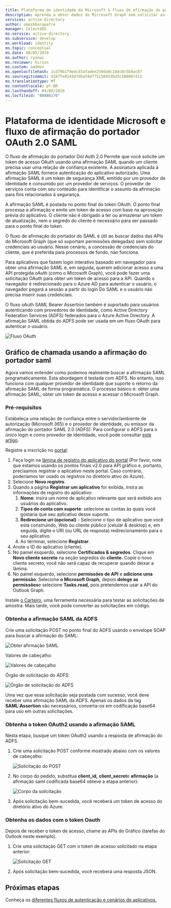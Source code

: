 ```yaml
---
title: Plataforma de identidade da Microsoft & fluxo de afirmação do portador saml | Azure
description: Aprenda a obter dados do Microsoft Graph sem solicitar ao usuário credenciais usando o fluxo de afirmação do portador do SAML.
services: active-directory
author: umeshbarapatre
manager: CelesteDG
ms.service: active-directory
ms.subservice: develop
ms.workload: identity
ms.topic: conceptual
ms.date: 08/05/2019
ms.author: ryanwi
ms.reviewer: hirsin
ms.custom: aaddev
ms.openlocfilehash: 1cd79b1f9e4cd3afadee250da0c184c0c5b8ac07
ms.sourcegitcommit: d187fe0143d7dbaf8d775150453bd3c188087411
ms.translationtype: MT
ms.contentlocale: pt-BR
ms.lasthandoff: 04/08/2020
ms.locfileid: "80886170"
---
```

# <a name="microsoft-identity-platform-and-oauth-20-saml-bearer-assertion-flow"></a>Plataforma de identidade Microsoft e fluxo de afirmação do portador OAuth 2.0 SAML
O fluxo de afirmação do portador DoI Auth 2.0 Permite que você solicite um token de acesso OAuth usando uma afirmação SAML quando um cliente precisa usar uma relação de confiança existente. A assinatura aplicada à afirmação SAML fornece autenticação do aplicativo autorizado. Uma afirmação SAML é um token de segurança XML emitido por um provedor de identidade e consumido por um provedor de serviços. O provedor de serviços conta com seu conteúdo para identificar o assunto da afirmação para fins relacionados à segurança.

A afirmação SAML é postada no ponto final do token OAuth.  O ponto final processa a afirmação e emite um token de acesso com base na aprovação prévia do aplicativo. O cliente não é obrigado a ter ou armazenar um token de atualização, nem o segredo do cliente é necessário para ser passado para o ponto final do token.

O fluxo de afirmação do portador do SAML é útil ao buscar dados das APIs do Microsoft Graph (que só suportam permissões delegadas) sem solicitar credenciais ao usuário. Nesse cenário, a concessão de credenciais do cliente, que é preferida para processos de fundo, não funciona.

Para aplicativos que fazem login interativo baseado em navegador para obter uma afirmação SAML e, em seguida, querem adicionar acesso a uma API protegida oAuth (como o Microsoft Graph), você pode fazer uma solicitação OAuth para obter um token de acesso para a API. Quando o navegador é redirecionado para o Azure AD para autenticar o usuário, o navegador pegará a sessão a partir do login Do SAML e o usuário não precisa inserir suas credenciais.

O fluxo oAuth SAML Bearer Assertion também é suportado para usuários autenticando com provedores de identidade, como Active Directory Federation Services (ADFS) federados para o Azure Active Directory.  A afirmação SAML obtida do ADFS pode ser usada em um fluxo OAuth para autenticar o usuário.

![Fluxo OAuth](./media/v2-saml-bearer-assertion/1.png)

## <a name="call-graph-using-saml-bearer-assertion"></a>Gráfico de chamada usando a afirmação do portador saml
Agora vamos entender como podemos realmente buscar a afirmação SAML programaticamente. Esta abordagem é testada com ADFS. No entanto, isso funciona com qualquer provedor de identidade que suporte o retorno da afirmação SAML de forma programática. O processo básico é: obter uma afirmação SAML, obter um token de acesso e acessar o Microsoft Graph.

### <a name="prerequisites"></a>Pré-requisitos

Estabeleça uma relação de confiança entre o servidor/ambiente de autorização (Microsoft 365) e o provedor de identidade, ou emissor da afirmação do portador SAML 2.0 (ADFS). Para configurar o ADFS para o único login e como provedor de identidade, você pode consultar [este artigo](https://blogs.technet.microsoft.com/canitpro/2015/09/11/step-by-step-setting-up-ad-fs-and-enabling-single-sign-on-to-office-365/).

Registre a inscrição no [portal](https://ms.portal.azure.com/#blade/Microsoft_AAD_RegisteredApps/ApplicationsListBlade):
1. Faça login na [lâmina de registro do aplicativo do portal](https://ms.portal.azure.com/#blade/Microsoft_AAD_RegisteredApps/ApplicationsListBlade) (Por favor, note que estamos usando os pontos finais v2.0 para API gráfico e, portanto, precisamos registrar o aplicativo neste portal. Caso contrário, poderíamos ter usado os registros no diretório ativo do Azure). 
1. Selecione **Novo registro**.
1. Quando a página **Registrar um aplicativo** for exibida, insira as informações de registro do aplicativo: 
    1. **Nome**: insira um nome de aplicativo relevante que será exibido aos usuários do aplicativo.
    1. **Tipos de conta com suporte**: selecione as contas às quais você gostaria que seu aplicativo desse suporte.
    1. **Redirecione uri (opcional)** - Selecione o tipo de aplicativo que você está construindo, Web ou cliente público (celular & desktop) e, em seguida, digite o URI (ou URL de resposta) redirecionamento para o seu aplicativo.
    1. Ao terminar, selecione **Registrar**.
1. Anote o ID do aplicativo (cliente).
1. No painel esquerdo, selecione **Certificados & segredos**. Clique em **Novo cliente secreto** na seção segredos do **cliente.** Copie o novo cliente secreto, você não será capaz de recuperar quando deixar a lâmina.
1. No painel esquerdo, selecione **permissões de API** e **adicione uma permissão**. Selecione **o Microsoft Graph,** depois **delege as permissões**e selecione **Tasks.read,** pois pretendemos usar a API do Outlook Graph. 

Instale [o Carteiro](https://www.getpostman.com/), uma ferramenta necessária para testar as solicitações de amostra.  Mais tarde, você pode converter as solicitações em código.

### <a name="get-the-saml-assertion-from-adfs"></a>Obtenha a afirmação SAML da ADFS
Crie uma solicitação POST no ponto final do ADFS usando o envelope SOAP para buscar a afirmação do SAML:

![Obter afirmação SAML](./media/v2-saml-bearer-assertion/2.png)

Valores de cabeçalho:

![Valores de cabeçalho](./media/v2-saml-bearer-assertion/3.png)

Órgão de solicitação do ADFS:

![Órgão de solicitação do ADFS](./media/v2-saml-bearer-assertion/4.png)

Uma vez que essa solicitação seja postada com sucesso, você deve receber uma afirmação SAML da ADFS. Apenas os dados da tag **SAML:Assertion** são necessários, converta-os em codificação base64 para uso em outras solicitações.

### <a name="get-the-oauth2-token-using-the-saml-assertion"></a>Obtenha o token OAuth2 usando a afirmação SAML 
Nesta etapa, busque um token OAuth2 usando a resposta de afirmação do ADFS.

1. Crie uma solicitação POST conforme mostrado abaixo com os valores de cabeçalho:

    ![Solicitação do POST](./media/v2-saml-bearer-assertion/5.png)
1. No corpo do pedido, substitua **client_id,** **client_secret**e **afirmação** (a afirmação saml codificada base64 obteve a etapa anterior):

    ![Corpo da solicitação](./media/v2-saml-bearer-assertion/6.png)
1. Após solicitação bem-sucedida, você receberá um token de acesso do diretório ativo do Azure.

### <a name="get-the-data-with-the-oauth-token"></a>Obtenha os dados com o token Oauth

Depois de receber o token de acesso, chame as APIs do Gráfico (tarefas do Outlook neste exemplo). 

1. Crie uma solicitação GET com o token de acesso solicitado na etapa anterior:

    ![Solicitação GET](./media/v2-saml-bearer-assertion/7.png)

1. Após solicitação bem-sucedida, você receberá uma resposta JSON.

## <a name="next-steps"></a>Próximas etapas

Conheça os [diferentes fluxos de autenticação e cenários de aplicativos.](authentication-flows-app-scenarios.md)